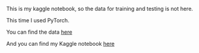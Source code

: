 This is my kaggle notebook, so the data for training and testing is not here.

This time I used PyTorch.

You can find the data [here](https://www.kaggle.com/c/dogs-vs-cats)

And you can find my Kaggle notebook [here](https://www.kaggle.com/tigaxmt/dogs-vs-cats)